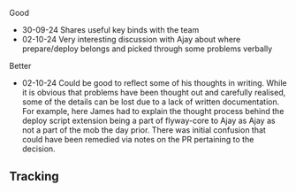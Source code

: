 Good
- 30-09-24 Shares useful key binds with the team
- 02-10-24 Very interesting discussion with Ajay about where prepare/deploy belongs and picked through some problems verbally

Better
- 02-10-24 Could be good to reflect some of his thoughts in writing. While it is obvious that problems have been thought out and carefully realised, some of the details can be lost due to a lack of written documentation. For example, here James had to explain the thought process behind the deploy script extension being a part of flyway-core to Ajay as Ajay as not a part of the mob the day prior. There was initial confusion that could have been remedied via notes on the PR pertaining to the decision.

Tracking
- 